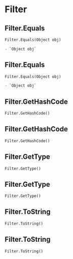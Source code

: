 # Filter

## Filter.Equals
```py
Filter.Equals(Object obj)

- `Object obj` 
```

## Filter.Equals
```py
Filter.Equals(Object obj)

- `Object obj` 
```

## Filter.GetHashCode
```py
Filter.GetHashCode()


```

## Filter.GetHashCode
```py
Filter.GetHashCode()


```

## Filter.GetType
```py
Filter.GetType()


```

## Filter.GetType
```py
Filter.GetType()


```

## Filter.ToString
```py
Filter.ToString()


```

## Filter.ToString
```py
Filter.ToString()


```
